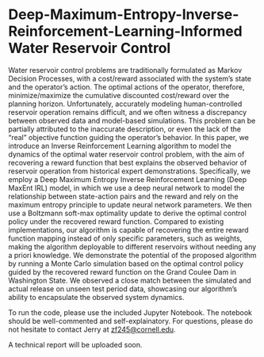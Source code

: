 # Deep-Maximum-Entropy-Inverse-Reinforcement-Learning-Informed Water Reservoir Control

Water reservoir control problems are traditionally formulated as Markov Decision Processes, with a cost/reward associated with the system’s state and the operator’s action. The optimal actions of the operator, therefore, minimize/maximize the cumulative discounted cost/reward over the planning horizon. Unfortunately, accurately modeling human-controlled reservoir operation remains difficult, and we often witness a discrepancy between observed data and model-based simulations. This problem can be partially attributed to the inaccurate description, or even the lack of the “real” objective function guiding the operator’s behavior. In this paper, we introduce an Inverse Reinforcement Learning algorithm to model the dynamics of the optimal water reservoir control problem, with the aim of recovering a reward function that best explains the observed behavior of reservoir operation from historical expert demonstrations. Specifically, we employ a Deep Maximum Entropy Inverse Reinforcement Learning (Deep MaxEnt IRL) model, in which we use a deep neural network to model the relationship between state-action pairs and the reward and rely on the maximum entropy principle to update neural network parameters. We then use a Boltzmann soft-max optimality update to derive the optimal control policy under the recovered reward function. Compared to existing implementations, our algorithm is capable of recovering the entire reward function mapping instead of only specific parameters, such as weights, making the algorithm deployable to different reservoirs without needing any a priori knowledge. We demonstrate the potential of the proposed algorithm by running a Monte Carlo simulation based on the optimal control policy guided by the recovered reward function on the Grand Coulee Dam in Washington State. We observed a close match between the simulated and actual release on unseen test period data, showcasing our algorithm’s ability to encapsulate the observed system dynamics.

To run the code, please use the included Jupyter Notebook. The notebook should be well-commented and self-explainatory. For questions, please do not hesitate to contact Jerry at zf245@cornell.edu.

A technical report will be uploaded soon.

